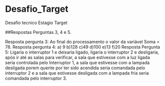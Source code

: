 # Desafio_Target
 Desafio tecnico Estagio Target

##Respostas Perguntas 3, 4 e 5.

Resposta pergunta 3: Ao final do processamento o valor da variável Soma = 78.
Resposta pergunta 4: a) 9  b)128  c)49 d)100 e)13 f)20
Resposta Pergunta 5: Ligaria o interruptor 1 e deixaria ligado, ligaria o interruptor 2 e desligaria, após ir até as salas para verificar, a sala que estivesse com a luz ligada seria controlada pelo Interruptor 1, a sala que estivesse com a lampada desligada porem quente por ter sido acendida seria comandada pelo interruptor 2 e a sala que estivesse desligada com a lampada fria seria comandada pelo interruptor 3.
